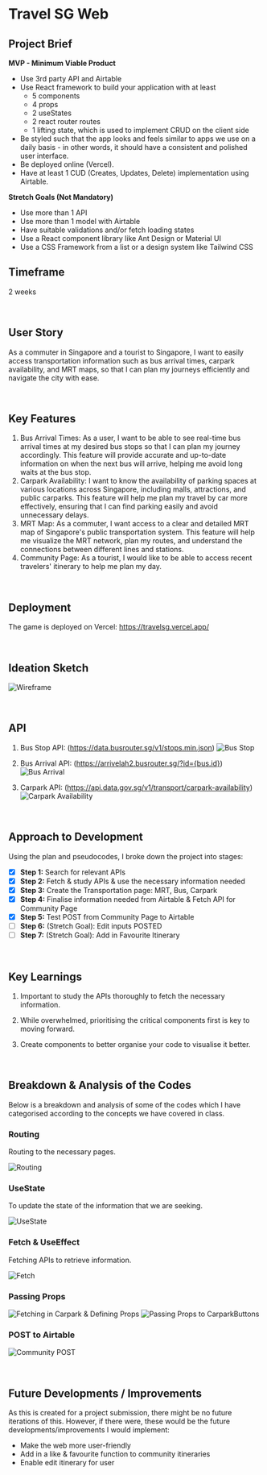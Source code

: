 # Travel SG Web

## Project Brief
**MVP - Minimum Viable Product** 
- Use 3rd party API and Airtable
- Use React framework to build your application with at least
    - 5 components
    - 4 props
    - 2 useStates
    - 2 react router routes
    - 1 lifting state, which is used to implement CRUD on the client side
- Be styled such that the app looks and feels similar to apps we use on a daily basis - in other words, it should have a consistent and polished user interface.
- Be deployed online (Vercel).
- Have at least 1 CUD (Creates, Updates, Delete) implementation using Airtable.

**Stretch Goals (Not Mandatory)**
- Use more than 1 API
- Use more than 1 model with Airtable
- Have suitable validations and/or fetch loading states
- Use a React component library like Ant Design or Material UI
- Use a CSS Framework from a list or a design system like Tailwind CSS

## Timeframe
2 weeks

<br>

## User Story
As a commuter in Singapore and a tourist to Singapore, I want to easily access transportation information such as bus arrival times, carpark availability, and MRT maps, so that I can plan my journeys efficiently and navigate the city with ease.

<br>

## Key Features
1. Bus Arrival Times: As a user, I want to be able to see real-time bus arrival times at my desired bus stops so that I can plan my journey accordingly. This feature will provide accurate and up-to-date information on when the next bus will arrive, helping me avoid long waits at the bus stop.
2. Carpark Availability: I want to know the availability of parking spaces at various locations across Singapore, including malls, attractions, and public carparks. This feature will help me plan my travel by car more effectively, ensuring that I can find parking easily and avoid unnecessary delays.
3. MRT Map: As a commuter, I want access to a clear and detailed MRT map of Singapore's public transportation system. This feature will help me visualize the MRT network, plan my routes, and understand the connections between different lines and stations.
4. Community Page: As a tourist, I would like to be able to access recent travelers' itinerary to help me plan my day.

<br>

## Deployment
The game is deployed on Vercel: https://travelsg.vercel.app/

<br>

## Ideation Sketch

![Wireframe](https://github.com/ahzqr/travel-sg/blob/6452ca799d40e4b514c2b7cf7511f45f8cc157a2/public/Wireframe.png)

<br>

## API

1. Bus Stop API: (https://data.busrouter.sg/v1/stops.min.json)
![Bus Stop](https://github.com/ahzqr/travel-sg/blob/6452ca799d40e4b514c2b7cf7511f45f8cc157a2/public/Wireframe.png)

2. Bus Arrival API: (https://arrivelah2.busrouter.sg/?id={bus.id})
![Bus Arrival](https://github.com/ahzqr/travel-sg/blob/6452ca799d40e4b514c2b7cf7511f45f8cc157a2/public/Wireframe.png)

3. Carpark API: (https://api.data.gov.sg/v1/transport/carpark-availability)
![Carpark Availability](https://github.com/ahzqr/travel-sg/blob/6452ca799d40e4b514c2b7cf7511f45f8cc157a2/public/Wireframe.png)

<br>

## Approach to Development
Using the plan and pseudocodes, I broke down the project into stages:
- [x] **Step 1:** Search for relevant APIs
- [x] **Step 2:** Fetch & study APIs & use the necessary information needed
- [x] **Step 3:** Create the Transportation page: MRT, Bus, Carpark
- [x] **Step 4:** Finalise information needed from Airtable & Fetch API for Community Page
- [x] **Step 5:** Test POST from Community Page to Airtable
- [ ] **Step 6:** (Stretch Goal): Edit inputs POSTED
- [ ] **Step 7:** (Stretch Goal): Add in Favourite Itinerary

<br>

## Key Learnings
1. Important to study the APIs thoroughly to fetch the necessary information.

2. While overwhelmed, prioritising the critical components first is key to moving forward.

3. Create components to better organise your code to visualise it better.

<br>

## Breakdown & Analysis of the Codes
Below is a breakdown and analysis of some of the codes which I have categorised according to the concepts we have covered in class.

### Routing
Routing to the necessary pages.

![Routing](https://github.com/ahzqr/travel-sg/blob/6452ca799d40e4b514c2b7cf7511f45f8cc157a2/public/Routing.png)

### UseState
To update the state of the information that we are seeking.

![UseState](https://github.com/ahzqr/travel-sg/blob/6452ca799d40e4b514c2b7cf7511f45f8cc157a2/public/useState.png)

### Fetch & UseEffect
Fetching APIs to retrieve information.

![Fetch](https://github.com/ahzqr/travel-sg/blob/6452ca799d40e4b514c2b7cf7511f45f8cc157a2/public/Fetch%20API.png)

### Passing Props

![Fetching in Carpark & Defining Props](https://github.com/ahzqr/travel-sg/blob/6452ca799d40e4b514c2b7cf7511f45f8cc157a2/public/Define%20Prop.png)
![Passing Props to CarparkButtons](https://github.com/ahzqr/travel-sg/blob/6452ca799d40e4b514c2b7cf7511f45f8cc157a2/public/Pass%20Props.png)

### POST to Airtable

![Community POST](https://github.com/ahzqr/travel-sg/blob/6452ca799d40e4b514c2b7cf7511f45f8cc157a2/public/POST.png)

<br>

## Future Developments / Improvements
As this is created for a project submission, there might be no future iterations of this. However, if there were, these would be the future developments/improvements I would implement:

- Make the web more user-friendly
- Add in a like & favourite function to community itineraries
- Enable edit itinerary for user